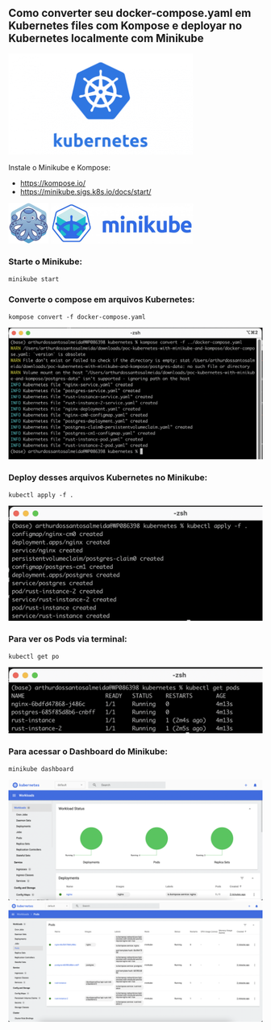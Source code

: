## Como converter seu docker-compose.yaml em Kubernetes files com Kompose e deployar no Kubernetes localmente com Minikube

<img src="assets/kubernetes.png" height="200">

Instale o Minikube e Kompose:
- https://kompose.io/
- https://minikube.sigs.k8s.io/docs/start/

<p>
    <img src="assets/kompose.png" height="80">
    <img src="assets/minikube.jpeg" height="80">
</p>

### Starte o Minikube:
    
    minikube start

### Converte o compose em arquivos Kubernetes:

    kompose convert -f docker-compose.yaml

![obj](assets/kompose2.png)

### Deploy desses arquivos Kubernetes no Minikube:

    kubectl apply -f .

![obj](assets/apply.png)

### Para ver os Pods via terminal:
    
    kubectl get po

![obj](assets/pods.png)

### Para acessar o Dashboard do Minikube:

    minikube dashboard

![obj](assets/dashboard.png)
![obj](assets/dashboard2.png)


